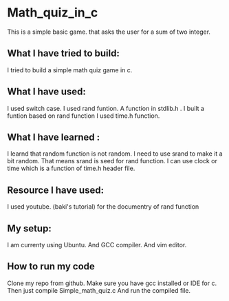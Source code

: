 # Math_quiz_in_c
This is a simple basic game. that asks the user for a sum of two integer.


What I have tried to build:
---------------------------
I tried to build a simple math quiz game in c.


What I have used:
-----------------
I used switch case.
I used rand funtion. A function in stdlib.h . 
I built a funtion based on rand function
I used time.h function.


What I have learned :
---------------------
I learnd that random function is not random.
I need to use srand to make it a bit random. That means srand is seed for rand function.
I can use clock or time which is a function of time.h header file.


Resource I have used:
---------------------
I used youtube. (baki's tutorial) for the documentry of rand function


My setup:
--------
I am currenty using Ubuntu. And GCC compiler. And vim editor.


How to run my code
------------------
Clone my repo from github.
Make sure you have gcc installed or IDE for c.
Then just compile Simple_math_quiz.c
And run the compiled file.
